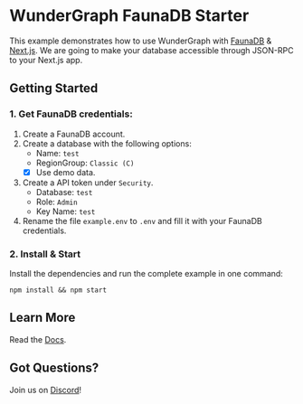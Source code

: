 # WunderGraph FaunaDB Starter

This example demonstrates how to use WunderGraph with [FaunaDB](https://fauna.com/) & [Next.js](https://nextjs.org/). We are going to make your database accessible through JSON-RPC to your Next.js app.

## Getting Started

### 1. Get FaunaDB credentials:

1. Create a FaunaDB account.
2. Create a database with the following options:
   - Name: `test`
   - RegionGroup: `Classic (C)`
   - [x] Use demo data.
3. Create a API token under `Security`.
   - Database: `test`
   - Role: `Admin`
   - Key Name: `test`
4. Rename the file `example.env` to `.env` and fill it with your FaunaDB credentials.

### 2. Install & Start

Install the dependencies and run the complete example in one command:

```shell
npm install && npm start
```

## Learn More

Read the [Docs](https://wundergraph.com/docs).

## Got Questions?

Join us on [Discord](https://wundergraph.com/discord)!
